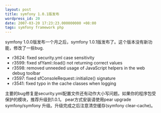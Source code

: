 ```yaml
---
layout: post
title: symfony 1.0.1版发布
wordpress_id: 20
date: 2007-03-20 17:23:23.000000000 +08:00
tags: symfony framework php
---
```

symfony 1.0.0版发布一个月之后，symfony 1.0.1版发布了。这个版本没有新功能，修改了一些bug.
<ul>
<li>r3624: fixed security.yml case sensitivity</li>
<li>r3599: fixed sfYaml::load() not returning correct values</li>
<li>r3598: removed unneeded usage of JavaScript helpers in the web debug toolbar</li>
<li>r3597: fixed sfConsoleRequest::initialize() signature</li>
<li>r3541: fixed typo in the cache classes when logging</li>
</ul>
主要的bug修复是security.yml配置文件还有动作大小写问题。如果你的程序包受保护的模块，推荐升级到1.0.1。
pear方式安装请使用pear upgrade symfony/symfony 升级。升级完成之后注意清空缓存(symfony clear-cache)。
